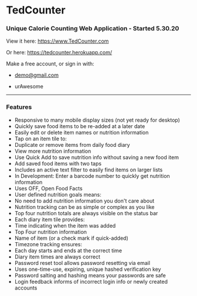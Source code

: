 # TedCounter
### Unique Calorie Counting Web Application - Started 5.30.20

View it here: https://www.TedCounter.com

Or here: https://tedcounter.herokuapp.com/

Make a free account, or sign in with:

- demo@gmail.com

- urAwesome

---

### Features

- Responsive to many mobile display sizes (not yet ready for desktop)
- Quickly save food items to be re-added at a later date
 - Easily edit or delete item names or nutrition information
- Tap on an item tile to:
 - Duplicate or remove items from daily food diary
 - View more nutrition information
- Use Quick Add to save nutrition info without saving a new food item
- Add saved food items with two taps
 - Includes an active text filter to easily find items on larger lists
- In Development: Enter a barcode number to quickly get nutrition information
 - Uses OFF, Open Food Facts
- User defined nutrition goals means:
 - No need to add nutrition information you don't care about
 - Nutrition tracking can be as simple or complex as you like
- Top four nutrition totals are always visible on the status bar
- Each diary item tile provides:
 - Time indicating when the item was added
 - Top Four nutrition information
 - Name of item (or a check mark if quick-added)
- Timezone tracking ensures:
 - Each day starts and ends at the correct time
 - Diary item times are always correct
- Password reset tool allows password resetting via email
 - Uses one-time-use, expiring, unique hashed verification key
- Password salting and hashing means your passwords are safe
- Login feedback informs of incorrect login info or newly created accounts